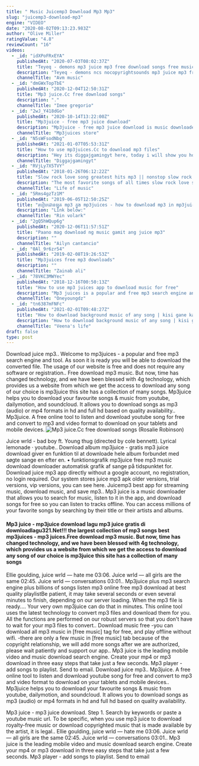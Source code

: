 ```yaml
---
title: " Music Juicemp3 Download Mp3 Mp3"
slug: "juicemp3-download-mp3"
engine: "VIDEO"
date: "2020-08-02T09:13:23.983Z"
author: "Olive Miller"
ratingValue: "4.8"
reviewCount: "16"
videos:
  - _id: "idXPoFRxEYA"
    publishedAt: "2020-07-03T08:02:37Z"
    title: "Teyeq - demons mp3 juice mp3 free download songs free music copyright free free songs [avm music]"
    description: "Teyeq - demons ncs nocopyrightsounds mp3 juice mp3 free download songs free music copyright free free songs [avm music] when you are using this"
    channelTitle: "Avm music"
  - _id: "dmGWxTopTbE"
    publishedAt: "2020-12-04T12:50:31Z"
    title: "Mp3 juice.Cc free download songs"
    description: "."
    channelTitle: "Imee gregorio"
  - _id: "2wJ_Y418dGo"
    publishedAt: "2020-10-14T13:22:00Z"
    title: "Mp3juice - free mp3 juice download"
    description: "Mp3juice - free mp3 juice download is music downloader app. Its free to use at all no login require. App link"
    channelTitle: "Mp3juices store"
  - _id: "N5sWFsodNbg"
    publishedAt: "2021-01-07T05:53:31Z"
    title: "How to use mp3juices.Cc to download mp3 files"
    description: "Hey its diggajgamingyt here, today i will show you how to use mp3juices. Click show more for social media links social medias-"
    channelTitle: "Diggajgamingyt"
  - _id: "RVjLy7X5TVY"
    publishedAt: "2018-01-26T06:12:22Z"
    title: "Slow rock love song greatest hits mp3 || nonstop slow rock love songs 80&amp;#39;s 90&amp;#39;s playlist"
    description: "The most favorite songs of all times slow rock love song greatest hits mp3 || nonstop slow rock love songs 80&#39;s 90&#39;s playlist link"
    channelTitle: "Life of music"
  - _id: "5Rms4gzTz1M"
    publishedAt: "2019-06-05T12:50:25Z"
    title: "របៀបដោនឡូត mp3 ក្នុង mp3juices - how to download mp3 in mp3juices"
    description: "Link below:"
    channelTitle: "Rin volark"
  - _id: "2gQ5hWQup6g"
    publishedAt: "2020-12-06T11:57:51Z"
    title: "Paano mag download ng music gamit ang juice mp3"
    description: ""
    channelTitle: "Ailyn cantancio"
  - _id: "0Al_9r6zr54"
    publishedAt: "2019-02-08T19:26:53Z"
    title: "Mp3juices free mp3 downloads"
    description: ""
    channelTitle: "Zainab ali"
  - _id: "78VKC3MWYec"
    publishedAt: "2018-12-16T00:50:13Z"
    title: "How to use mp3 juices app to download music for free"
    description: "Mp3 juices is a popular and free mp3 search engine and tool. Just type in your search query, choose the sources you would like to search on and click the"
    channelTitle: "Oneyoungdz"
  - _id: "tn6387mFNFc"
    publishedAt: "2021-02-01T09:48:27Z"
    title: "How to download background music of any song | kisi gane ka background music kaise download kare"
    description: "How to download background music of any song | kisi gane ka background music kaise download kare hi friends welcome to my channel veena&#39;s life ."
    channelTitle: "Veena's life"
draft: false
type: post
---
```


Download juice mp3.. Welcome to mp3juices - a popular and free mp3 search engine and tool. As soon it is ready you will be able to download the converted file. The usage of our website is free and does not require any software or registration.. Free download mp3 music. But now, time has changed technology, and we have been blessed with 4g technology, which provides us a website from which we get the access to download any song of our choice is mp3juice this site has a collection of many songs. Mp3juice helps you to download your favourite songs &amp; music from youtube, dailymotion, and soundcloud. It allows you to download songs as mp3 (audio) or mp4 formats in hd and full hd based on quality availability.. Mp3juice. A free online tool to listen and download youtube song for free and convert to mp3 and video format to download on your tablets and mobile devices.
![Mp3 juice.Cc free download songs (Rosalie Robinson)](https://i.ytimg.com/vi/dmGWxTopTbE/hqdefault.jpg "Mp3 juice.Cc free download songs (Russell Medina)")

Juice wrld - bad boy ft. Young thug (directed by cole bennett). Lyrical lemonade · youtube.. Download album mp3juice - gratis mp3 juice download giver en funktion til at downloade hele album forbundet med søgte sange en efter en. • funktionsgrafik mp3juice free mp3 music download downloader automatisk grafik af sange på tidspunktet for. Download juice mp3 app directly without a google account, no registration, no login required. Our system stores juice mp3 apk older versions, trial versions, vip versions, you can see here. Juicemp3 best app for streaming music, download music, and save mp3.. Mp3 juice is a music downloader that allows you to search for music, listen to it in the app, and download songs for free so you can listen to tracks offline. You can access millions of your favorite songs by searching by their title or their artists and albums.
<!--inArticleAds-->

<!--galleryOne-->

#### Mp3 juice - mp3juice download lagu mp3 juice gratis di downloadlagu321.Net!!! the largest collection of mp3 songs best mp3juices - mp3 juices.Free download mp3 music. But now, time has changed technology, and we have been blessed with 4g technology, which provides us a website from which we get the access to download any song of our choice is mp3juice this site has a collection of many songs
<!--inArticleAds-->

<!--galleryTwo-->

Ellie goulding, juice wrld — hate me 03:06. Juice wrld — all girls are the same 02:45. Juice wrld — conversations 03:01.. Mp3juice plus mp3 search engine plus billions of songs listen mp3 online free mp3 download at best quality playlistBe patient, it may take several seconds or even several minutes to finish, depending on our server loading. When the mp3 file is ready.... Your very own mp3juice can do that in minutes. This online tool uses the latest technology to convert mp3 files and download them for you. All the functions are performed on our robust servers so that you don&#39;t have to wait for your mp3 files to convert.. Download music free -you can download all mp3 music in [free music] tag for free, and play offline without wifi. -there are only a few music in [free music] tab because of the copyright relationship, we will add more songs after we are authorized, please wait patiently and support our app.. Mp3 juice is the leading mobile video and music download search engine. Create your mp4 or mp3 download in three easy steps that take just a few seconds. Mp3 player - add songs to playlist. Send to email. Download juice mp3.. Mp3juice. A free online tool to listen and download youtube song for free and convert to mp3 and video format to download on your tablets and mobile devices.. Mp3juice helps you to download your favourite songs &amp; music from youtube, dailymotion, and soundcloud. It allows you to download songs as mp3 (audio) or mp4 formats in hd and full hd based on quality availability.
<!--galleryThree-->

Mp3 juice - mp3 juice download. Step 1. Search by keywords or paste a youtube music url. To be specific, when you use mp3 juice to download royalty-free music or download copyrighted music that is made available by the artist, it is legal.. Ellie goulding, juice wrld — hate me 03:06. Juice wrld — all girls are the same 02:45. Juice wrld — conversations 03:01.. Mp3 juice is the leading mobile video and music download search engine. Create your mp4 or mp3 download in three easy steps that take just a few seconds. Mp3 player - add songs to playlist. Send to email